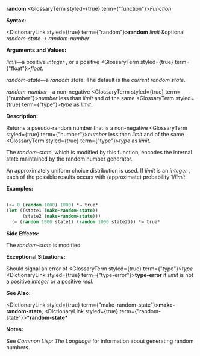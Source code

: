 **random** <GlossaryTerm styled={true} term={"function"}><i>Function</i></GlossaryTerm> 



**Syntax:** 



<DictionaryLink styled={true} term={"random"}><b>random</b></DictionaryLink> *limit* &amp;optional *random-state → random-number* 



**Arguments and Values:** 



*limit*—a positive *integer* , or a positive <GlossaryTerm styled={true} term={"float"}><i>float</i></GlossaryTerm>. 



*random-state*—a *random state*. The default is the *current random state*. 



*random-number*—a non-negative <GlossaryTerm styled={true} term={"number"}><i>number</i></GlossaryTerm> less than *limit* and of the same <GlossaryTerm styled={true} term={"type"}><i>type</i></GlossaryTerm> as *limit*. 



**Description:** 



Returns a pseudo-random number that is a non-negative <GlossaryTerm styled={true} term={"number"}><i>number</i></GlossaryTerm> less than *limit* and of the same <GlossaryTerm styled={true} term={"type"}><i>type</i></GlossaryTerm> as *limit*. 



The *random-state*, which is modified by this function, encodes the internal state maintained by the random number generator. 



An approximately uniform choice distribution is used. If *limit* is an *integer* , each of the possible results occurs with (approximate) probability 1/*limit*. 



**Examples:**
```lisp

(<= 0 (random 1000) 1000) *→ true* 
(let ((state1 (make-random-state)) 
      (state2 (make-random-state))) 
  (= (random 1000 state1) (random 1000 state2))) *→ true* 

```
**Side Effects:** 



The *random-state* is modified. 



**Exceptional Situations:** 



Should signal an error of <GlossaryTerm styled={true} term={"type"}><i>type</i></GlossaryTerm> <DictionaryLink styled={true} term={"type-error"}><b>type-error</b></DictionaryLink> if *limit* is not a positive *integer* or a positive *real*. 



**See Also:** 



<DictionaryLink styled={true} term={"make-random-state"}><b>make-random-state</b></DictionaryLink>, <DictionaryLink styled={true} term={"random-state"}><b>\*random-state\*</b></DictionaryLink> 



**Notes:** 



See *Common Lisp: The Language* for information about generating random numbers. 



 



 



